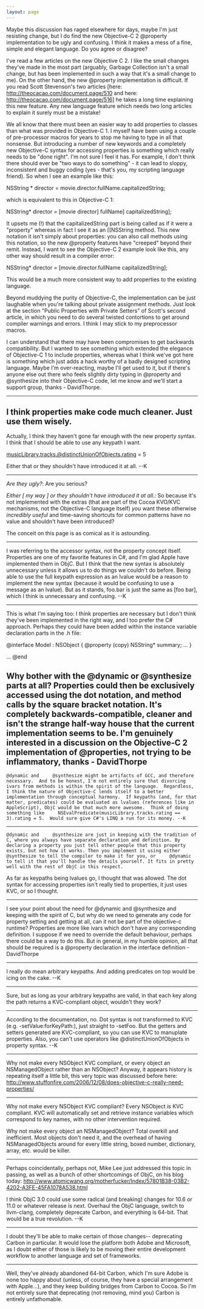 ```yaml
---
layout: page
---
```




Maybe this discussion has raged elsewhere for days, maybe I'm just resisting change, but I do find the new Objective-C 2 @property implementation to be ugly and confusing. I think it makes a mess of a fine, simple and elegant language.  Do you agree or disagree?

I've read a few articles on the new Objective C 2. I like the small changes they've made in the most part (arguably, Garbage Collection isn't a small change, but has been implemented in such a way that it's a small change to me). On the other hand, the new @property implementation is difficult. If you read Scott Stevenson's two articles [here: http://theocacao.com/document.page/510 and here: http://theocacao.com/document.page/516] he takes a long time explaining this new feature. Any new language feature which needs two long articles to explain it surely must be a mistake!

We all know that there must been an easier way to add properties to classes than what was provided in Objective-C 1. I myself have been using a couple of pre-processor macros for years to stop me having to type in all that nonsense. But introducing a number of new keywords and a completely new Objective-C syntax for accessing properties is something which really needs to be "done right". I'm not sure I feel it has. For example, I don't think there should ever be "two ways to do something" - it can lead to sloppy, inconsistent and buggy coding (yes - that's you, my scripting language friend). So when I see an example like this:

    
 NSString * director = movie.director.fullName.capitalizedString;


which is equivalent to this in Objective-C 1:

    
 NSString* director = [movie director] fullName] capitalizedString];


It upsets me (!) that the capitalizedString part is being called as if it were a "property" whereas in fact I see it as an [[NSString method. This new notation it isn't simply about properties: you can also call methods using this notation, so the new @property features have "creeped" beyond their remit. Instead, I want to see the Objective-C 2 example look like this, any other way should result in a compiler error:

    
 NSString* director = [movie.director.fullName capitalizedString];


This would be a much more consistent way to add properties to the existing language.

Beyond muddying the purity of Objective-C, the implementation can be just laughable when you're talking about private assignment methods. Just look at the section "Public Properties with Private Setters" of Scott's second article, in which you need to do several twisted contortions to get around compiler warnings and errors. I think I may stick to my preprocessor macros.

I can understand that there may have been compromises to get backwards compatibility. But I wanted to see something which extended the elegance of Objective-C 1 to include properties, whereas what I think we've got here is something which just adds a hack worthy of a badly designed scripting language. Maybe I'm over-reacting, maybe I'll get used to it, but if there's anyone else out there who feels slightly dirty typing in @property and @synthesize into their Objective-C code, let me know and we'll start a support group, thanks - DavidThorpe.


----
I think properties make code much cleaner. Just use them wisely. 
----

Actually, I think they haven't gone far enough with the new property syntax.  I think that I should be able to use any keypath I want.

    
 musicLibrary.tracks.@distinctUnionOfObjects.rating = 5


Either that or they shouldn't have introduced it at all.  --K

----

*Are they ugly?*: Are you serious? 

*Either [ my way ] or they shouldn't have introduced it at all.*: So because it's not implemented with the extras (that are part of the Cocoa KVO/KVC mechanisms, not the Objective-C language itself) *you* want these otherwise *incredibly useful* and time-saving shortcuts for common patterns have no value and shouldn't have been introduced?

The conceit on this page is as comical as it is astounding.

----

I was referring to the accessor syntax, not the property concept itself.  Properties are one of my favorite features in C#, and I'm glad Apple have implemented them in ObjC.  But I think that the new syntax is absolutely unnecessary unless it allows us to do things we couldn't do before.  Being able to use the full keypath expression as an lvalue would be a reason to implement the new syntax (because it would be confusing to use a message as an lvalue).  But as it stands, foo.bar is just the same as [foo bar], which I think is unnecessary and confusing.  --K

----

This is what I'm saying too: I think properties are necessary but I don't think they've been implemented in the right way, and I too prefer the C# approach. Perhaps they could have been added within the instance variable  declaration parts in the .h file:

    
 @interface Model : NSObject {
   @property (copy) NSString* summary;
   ...
 }
 
 ...
 @end


Why bother with the @dynamic or @synthesize parts at all? Properties could then be exclusively accessed using the dot notation, and method calls by the square bracket notation. It's completely backwards-compatible, cleaner and isn't the strange half-way house that the current implementation seems to be. I'm genuinely interested in a discussion on the Objective-C 2 implementation of @properties, not trying to be inflammatory, thanks - DavidThorpe
----
    @dynamic and     @synthesize might be artifacts of GCC, and therefore necessary.  And to be honest, I'm not entirely sure that divorcing ivars from methods is within the spirit of the language.  Regardless, I think the nature of Objective-C lends itself to a better implementation through conceptual harmony.  If keypaths (and, for that matter, predicates) could be evaluated as lvalues (references like in AppleScript), ObjC would be that much more awesome.  Think of doing something like     NSEvalPredicate(musicLibrary.tracks.rating == 3).rating = 5.  Would sure give C#'s LINQ a run for its money. --K

----
    @dynamic and     @synthesize are just in keeping with the tradition of C, where you always have separate declaration and definition. By declaring a property you just tell other people that this property exists, but not how it works. Then you implement it using either     @synthesize to tell the compiler to make it for you, or     @dynamic to tell it that you'll handle the details yourself. It fits in pretty well with the rest of ObjC in this respect.

As far as keypaths being lvalues go, I thought that was allowed. The dot syntax for accessing properties isn't really tied to properties, it just uses KVC, or so I thought.

----

I see your point about the need for     @dynamic and     @synthesize and keeping with the spirit of C, but why do we need to generate any code for property setting and getting at all, can it not be part of the objective-c runtime? Properties are more like ivars which don't have any corresponding definition. I suppose if we need to override the default behaviour, perhaps there could be a way to do this. But in general, in my humble opinion, all that should be required is a @property declaration in the interface definition - DavidThorpe

----
I really do mean arbitrary keypaths.  And adding predicates on top would be icing on the cake. --K

----
Sure, but as long as your arbitrary keypaths are valid, in that each key along the path returns a KVC-compliant object, wouldn't they work?

----
According to the documentation, no.  Dot syntax is not transformed to KVC (e.g.     -setValue:forKeyPath:), just straight to     -setFoo.  But the getters and setters generated are KVC-compliant, so you can use KVC to manuplate properties.  Also, you can't use operators like     @distinctUnionOfObjects in property syntax. --K

----

Why not make every NSObject KVC compliant, or every object an NSManagedObject rather than an NSObject? Anyway, it appears history is repeating itself a little bit, this very topic was discussed before here: http://www.stuffonfire.com/2006/12/08/does-objective-c-really-need-properties/

----
Why not make every NSObject KVC compliant? Every NSObject *is* KVC compliant. KVC will automatically set and retrieve instance variables which correspond to key names, with no other intervention required.

Why not make every object an NSManagedObject? Total overkill and inefficient. Most objects don't need it, and the overhead of having NSManagedObjects around for every little string, boxed number, dictionary, array, etc. would be killer.

----
Perhaps coincidentally, perhaps not, Mike Lee just addressed this topic in passing, as well as a bunch of other shortcomings of ObjC, on his blog today: http://www.atomicwang.org/motherfucker/Index/57801B38-03B2-4202-A3FE-45FA1078A538.html

I think ObjC 3.0 could use some radical (and breaking) changes for 10.6 or 11.0 or whatever release is next.  Overhaul the ObjC language, switch to llvm-clang, completely deprecate Carbon, and everything is 64-bit.  That would be a true revolution. --K

----
I doubt they'll be able to make certain of those changes-- deprecating Carbon in particular. It would lose the platform both Adobe and Microsoft, as I doubt either of those is likely to be moving their entire development workflow to another language and set of frameworks.

----
Well, they've already abandoned 64-bit Carbon, which I'm sure Adobe is none too happy about (unless, of course, they have a special arrangement with Apple...), and they keep building bridges from Carbon to Cocoa.  So I'm not entirely sure that deprecating (not removing, mind you) Carbon is entirely unfathomable.
